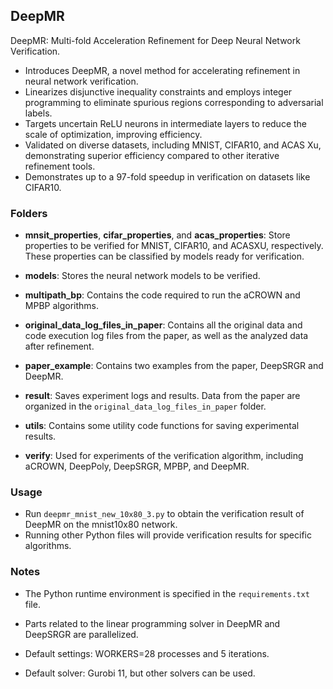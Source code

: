 ## DeepMR

DeepMR: Multi-fold Acceleration Refinement for Deep Neural Network Verification.

- Introduces DeepMR, a novel method for accelerating refinement in neural network verification.
- Linearizes disjunctive inequality constraints and employs integer programming to eliminate spurious regions corresponding to adversarial labels.
- Targets uncertain ReLU neurons in intermediate layers to reduce the scale of optimization, improving efficiency.
- Validated on diverse datasets, including MNIST, CIFAR10, and ACAS Xu, demonstrating superior efficiency compared to other iterative refinement tools.
- Demonstrates up to a 97-fold speedup in verification on datasets like CIFAR10.

### Folders

- **mnsit_properties**, **cifar_properties**, and **acas_properties**: Store properties to be verified for MNIST, CIFAR10, and ACASXU, respectively. These properties can be classified by models ready for verification.

- **models**: Stores the neural network models to be verified.

- **multipath_bp**: Contains the code required to run the aCROWN and MPBP algorithms.

- **original_data_log_files_in_paper**: Contains all the original data and code execution log files from the paper, as well as the analyzed data after refinement.

- **paper_example**: Contains two examples from the paper, DeepSRGR and DeepMR.

- **result**: Saves experiment logs and results. Data from the paper are organized in the `original_data_log_files_in_paper` folder.

- **utils**: Contains some utility code functions for saving experimental results.

- **verify**: Used for experiments of the verification algorithm, including aCROWN, DeepPoly, DeepSRGR, MPBP, and DeepMR.

### Usage

- Run `deepmr_mnist_new_10x80_3.py` to obtain the verification result of DeepMR on the mnist10x80 network.
- Running other Python files will provide verification results for specific algorithms.

### Notes

- The Python runtime environment is specified in the `requirements.txt` file.

- Parts related to the linear programming solver in DeepMR and DeepSRGR are parallelized.

- Default settings: WORKERS=28 processes and 5 iterations.

- Default solver: Gurobi 11, but other solvers can be used.